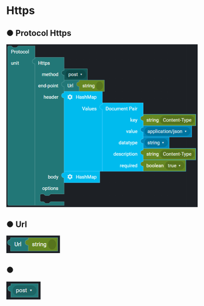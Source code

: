 # Https

## ● Protocol Https

![](../../../.gitbook/assets/image%20%28110%29.png)

## ● Url

![](../../../.gitbook/assets/image%20%2887%29.png)

## ●

![](../../../.gitbook/assets/image%20%28138%29.png)

